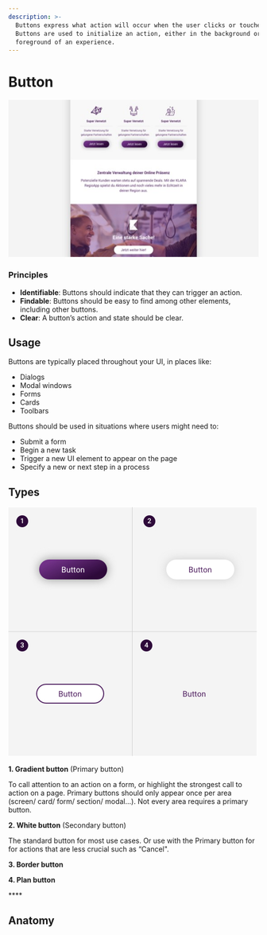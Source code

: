 ```yaml
---
description: >-
  Buttons express what action will occur when the user clicks or touches it.
  Buttons are used to initialize an action, either in the background or
  foreground of an experience.
---
```


# Button

![](../.gitbook/assets/example_button.jpg)

### 

### Principles

* **Identifiable**:  Buttons should indicate that they can trigger an action.
* **Findable**:  Buttons should be easy to find among other elements, including other buttons.
* **Clear**:  A button’s action and state should be clear.

## Usage

Buttons are typically placed throughout your UI, in places like:

* Dialogs
* Modal windows
* Forms
* Cards
* Toolbars

Buttons should be used in situations where users might need to:

* Submit a form
* Begin a new task
* Trigger a new UI element to appear on the page
* Specify a new or next step in a process

## Types

![](../.gitbook/assets/group.jpg)

**1. Gradient button** \(Primary button\)

To call attention to an action on a form, or highlight the strongest call to action on a page. Primary buttons should only appear once per area \(screen/ card/ form/ section/ modal...\). Not every area requires a primary button.

**2. White button** \(Secondary button\)

The standard button for most use cases. Or use with the Primary button for for actions that are less crucial such as “Cancel".

**3. Border button**



**4. Plan button**

\*\*\*\*

## Anatomy



